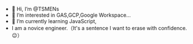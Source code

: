- 👋 Hi, I’m @TSMENs
- 👀 I’m interested in GAS,GCP,Google Workspace...
- 🌱 I’m currently learning JavaScript,
- I am a novice engineer.（It's a sentence I want to erase with confidence.😉）

<!---
TSMENs/TSMENs is a ✨ special ✨ repository because its `README.md` (this file) appears on your GitHub profile.
You can click the Preview link to take a look at your changes.
--->
